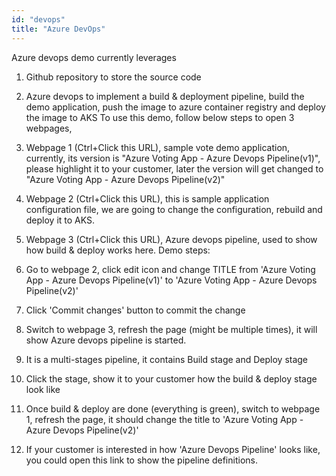 ```yaml
---
id: "devops"
title: "Azure DevOps"
---
```


Azure devops demo currently leverages
1.	Github repository to store the source code
2.	Azure devops to implement a build & deployment pipeline, build the demo application, push the image to azure container registry and deploy the image to AKS
To use this demo, follow below steps to open 3 webpages,
1.	Webpage 1 (Ctrl+Click this URL), sample vote demo application, currently, its version is "Azure Voting App - Azure Devops Pipeline(v1)", please highlight it to your customer, later the version will get changed to "Azure Voting App - Azure Devops Pipeline(v2)"
2.	Webpage 2 (Ctrl+Click this URL), this is sample application configuration file, we are going to change the configuration, rebuild and deploy it to AKS.
3.	Webpage 3 (Ctrl+Click this URL), Azure devops pipeline, used to show how build & deploy works here.
Demo steps:
1.	Go to webpage 2, click edit icon and change TITLE from 'Azure Voting App - Azure Devops Pipeline(v1)' to 'Azure Voting App - Azure Devops Pipeline(v2)'
 
2.	Click 'Commit changes' button to commit the change
 
3.	Switch to webpage 3, refresh the page (might be multiple times), it will show Azure devops pipeline is started.
 
4.	It is a multi-stages pipeline, it contains Build stage and Deploy stage
 
5.	Click the stage, show it to your customer how the build & deploy stage look like
 
 
6.	Once build & deploy are done (everything is green), switch to webpage 1, refresh the page, it should change the title to 'Azure Voting App - Azure Devops Pipeline(v2)'
 
7.	If your customer is interested in how 'Azure Devops Pipeline' looks like, you could open this link to show the pipeline definitions.

